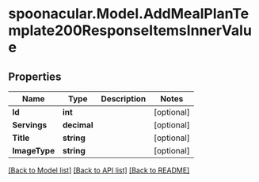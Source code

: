 # spoonacular.Model.AddMealPlanTemplate200ResponseItemsInnerValue

## Properties

Name | Type | Description | Notes
------------ | ------------- | ------------- | -------------
**Id** | **int** |  | [optional] 
**Servings** | **decimal** |  | [optional] 
**Title** | **string** |  | [optional] 
**ImageType** | **string** |  | [optional] 

[[Back to Model list]](../README.md#documentation-for-models) [[Back to API list]](../README.md#documentation-for-api-endpoints) [[Back to README]](../README.md)

